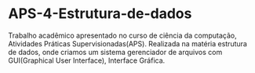# APS-4-Estrutura-de-dados
Trabalho acadêmico apresentado no curso de ciência da computação, Atividades Práticas Supervisionadas(APS). Realizada na matéria estrutura de dados, onde criamos um sistema gerenciador de arquivos com GUI(Graphical User Interface), Interface Gráfica.
